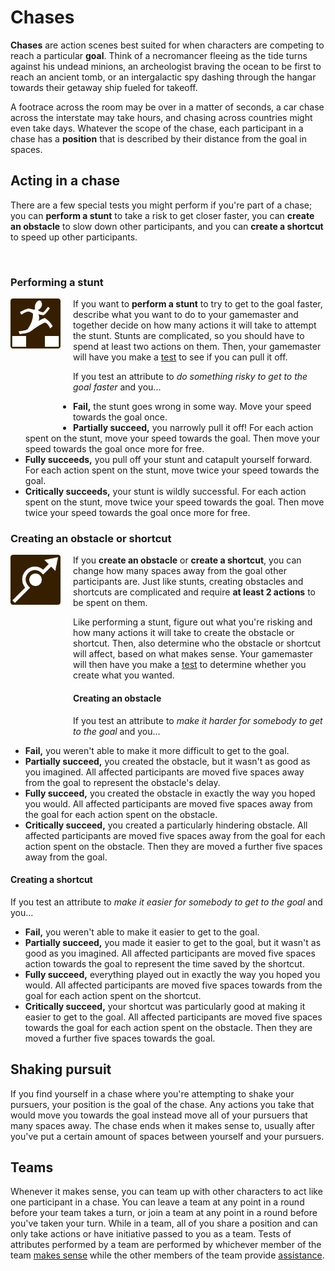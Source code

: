 # Chases

**Chases** are action scenes best suited for when characters are competing to reach a particular **goal**. Think of a necromancer fleeing as the tide turns against his undead minions, an archeologist braving the ocean to be first to reach an ancient tomb, or an intergalactic spy dashing through the hangar towards their getaway ship fueled for takeoff. 

A footrace across the room may be over in a matter of seconds, a car chase across the interstate may take hours, and chasing across countries might even take days. Whatever the scope of the chase, each participant in a chase has a **position** that is described by their distance from the goal in spaces.

## Acting in a chase

There are a few special tests you might perform if you're part of a chase; you can **perform a stunt** to take a risk to get closer faster, you can **create an obstacle** to slow down other participants, and you can **create a shortcut** to speed up other participants.

<br/>

### Performing a stunt

<img height=80px width=80px src="/icons/perform_stunt.png" style="float: left; margin-right: 20px; margin-bottom: 120px;">If you want to **perform a stunt** to try to get to the goal faster, describe what you want to do to your gamemaster and together decide on how many actions it will take to attempt the stunt. Stunts are complicated, so you should have to spend at least two actions on them. Then, your gamemaster will have you make a [test](tests.md) to see if you can pull it off.

If you test an attribute to _do something risky to get to the goal faster_ and you...

*   **Fail,** the stunt goes wrong in some way. Move your speed towards the goal once.
*   **Partially succeed,** you narrowly pull it off! For each action spent on the stunt, move your speed towards the goal. Then move your speed towards the goal once more for free.
*   **Fully succeeds,** you pull off your stunt and catapult yourself forward. For each action spent on the stunt, move twice your speed towards the goal.
*   **Critically succeeds,** your stunt is wildly successful. For each action spent on the stunt, move twice your speed towards the goal. Then move twice your speed towards the goal once more for free.

### Creating an obstacle or shortcut

<img height=80px width=80px src="/icons/obstacle_shortcut.png" style="float: left; margin-right: 20px; margin-bottom: 200px;"> If you **create an obstacle** or **create a shortcut**, you can change how many spaces away from the goal other participants are. Just like stunts, creating obstacles and shortcuts are complicated and require **at least 2 actions** to be spent on them. 

Like performing a stunt, figure out what you're risking and how many actions it will take to create the obstacle or shortcut. Then, also determine who the obstacle or shortcut will affect, based on what makes sense. Your gamemaster will then have you make a [test](tests.md) to determine whether you create what you wanted.

#### Creating an obstacle

If you test an attribute to _make it harder for somebody to get to the goal_ and you...

*   **Fail,** you weren't able to make it more difficult to get to the goal.
*   **Partially succeed,** you created the obstacle, but it wasn't as good as you imagined. All affected participants are moved five spaces away from the goal to represent the obstacle's delay.
*   **Fully succeed,** you created the obstacle in exactly the way you hoped you would. All affected participants are moved five spaces away from the goal for each action spent on the obstacle.
*   **Critically succeed,** you created a particularly hindering obstacle. All affected participants are moved five spaces away from the goal for each action spent on the obstacle. Then they are moved a further five spaces away from the goal.

#### Creating a shortcut

If you test an attribute to _make it easier for somebody to get to the goal_ and you...

*   **Fail,** you weren't able to make it easier to get to the goal.
*   **Partially succeed,** you made it easier to get to the goal, but it wasn't as good as you imagined. All affected participants are moved five spaces action towards the goal to represent the time saved by the shortcut.
*   **Fully succeed,** everything played out in exactly the way you hoped you would. All affected participants are moved five spaces towards from the goal for each action spent on the shortcut.
*   **Critically succeed,** your shortcut was particularly good at making it easier to get to the goal. All affected participants are moved five spaces towards the goal for each action spent on the obstacle. Then they are moved a further five spaces towards the goal.

## Shaking pursuit

If you find yourself in a chase where you're attempting to shake your pursuers, your position is the goal of the chase. Any actions you take that would move you towards the goal instead move all of your pursuers that many spaces away. The chase ends when it makes sense to, usually after you've put a certain amount of spaces between yourself and your pursuers.

## Teams

Whenever it makes sense, you can team up with other characters to act like one participant in a chase. You can leave a team at any point in a round before your team takes a turn, or join a team at any point in a round before you've taken your turn. While in a team, all of you share a position and can only take actions or have initiative passed to you as a team. Tests of attributes performed by a team are performed by whichever member of the team [makes sense](../getting_started/index.md#narrative-truth) while the other members of the team provide [assistance](tests.md#assisting). 